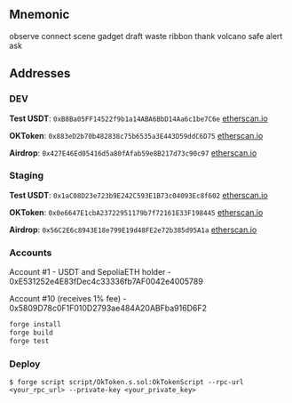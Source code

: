 ## Mnemonic
observe connect scene gadget draft waste ribbon thank volcano safe alert ask

## Addresses
### DEV
**Test USDT**:
`0xB8Ba05FF14522f9b1a14ABA6BbD14Aa6c1be7C6e`
[etherscan.io](https://sepolia.etherscan.io/address/0xB8Ba05FF14522f9b1a14ABA6BbD14Aa6c1be7C6e)

**OKToken**:
`0x883eD2b70b482838c75b6535a3E443D59ddC6D75`
[etherscan.io](https://sepolia.etherscan.io/address/0x883eD2b70b482838c75b6535a3E443D59ddC6D75)

**Airdrop**:
`0x427E46Ed05416d5a80fAfab59e8B217d73c90c97`
[etherscan.io](https://sepolia.etherscan.io/address/0x427E46Ed05416d5a80fAfab59e8B217d73c90c97)

### Staging
**Test USDT**:
`0x1aC08D23e723b9E242C593E1B73c04093Ec8f602`
[etherscan.io](https://sepolia.etherscan.io/address/0x1aC08D23e723b9E242C593E1B73c04093Ec8f602)

**OKToken**:
`0x0e6647E1cbA23722951179b7f72161E33F198445`
[etherscan.io](https://sepolia.etherscan.io/address/0x0e6647E1cbA23722951179b7f72161E33F198445)

**Airdrop**:
`0x56C2E6c8943E18e799E19d48FE2e72b385d95A1a`
[etherscan.io](https://sepolia.etherscan.io/address/0x56C2E6c8943E18e799E19d48FE2e72b385d95A1a)

### Accounts
Account #1 - USDT and SepoliaETH holder - 0xE531252e4E83fDec4c33336fb7AF0042e4005789

Account #10 (receives 1% fee) - 0x5809D78c0F1F010D2793ae484A20ABFba916D6F2




```bash
forge install
forge build
forge test
```

### Deploy

```shell
$ forge script script/OkToken.s.sol:OkTokenScript --rpc-url <your_rpc_url> --private-key <your_private_key>
```
